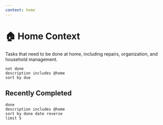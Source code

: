 ```yaml
---
context: home
---
```


# 🏠 Home Context

Tasks that need to be done at home, including repairs, organization, and household management.

```tasks
not done
description includes @home
sort by due
```

## Recently Completed

```tasks
done
description includes @home
sort by done date reverse
limit 5
```
